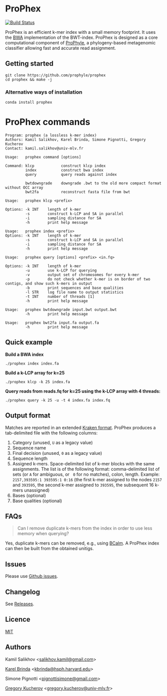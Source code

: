 # ProPhex

[![Build Status](https://travis-ci.org/prophyle/prophex.svg?branch=master)](https://travis-ci.org/prophyle/prophex)

ProPhex is an efficient k-mer index with a small memory footprint. It uses the
[BWA](http://github.com/lh3/bwa) implementation of the BWT-index. ProPhex is
designed as a core computational component of
[ProPhyle](https://prophyle.github.io), a phylogeny-based metagenomic
classifier allowing fast and accurate read assignment.


## Getting started

```
git clone https://github.com/prophyle/prophex
cd prophex && make -j
```

### Alternative ways of installation

```
conda install prophex
```

# ProPhex commands
<!---
USAGE-BEGIN
-->
```
Program: prophex (a lossless k-mer index)
Authors: Kamil Salikhov, Karel Brinda, Simone Pignotti, Gregory Kucherov
Contact: kamil.salikhov@univ-mlv.fr

Usage:   prophex command [options]

Command: klcp            construct klcp index
         index           construct bwa index
         query           query reads against index

         bwtdowngrade    downgrade .bwt to the old more compact format without OCC array
         bwt2fa          reconstruct fasta file from bwt

```

```
Usage:   prophex klcp <prefix>

Options: -k INT    length of k-mer
         -s        construct k-LCP and SA in parallel
         -i        sampling distance for SA
         -h        print help message

```

```
Usage:   prophex index <prefix>
Options: -k INT    length of k-mer
         -s        construct k-LCP and SA in parallel
         -i        sampling distance for SA
         -h        print help message

```

```
Usage:   prophex query [options] <prefix> <in.fq>

Options: -k INT    length of k-mer
         -u        use k-LCP for querying
         -v        output set of chromosomes for every k-mer
         -p        do not check whether k-mer is on border of two contigs, and show such k-mers in output
         -b        print sequences and base qualities
         -l STR    log file name to output statistics
         -t INT    number of threads [1]
         -h        print help message

```

```
Usage:   prophex bwtdowngrade input.bwt output.bwt
         -h        print help message

```

```
Usage:   prophex bwt2fa input.fa output.fa
         -h        print help message

```

<!---USAGE-END
-->

## Quick example

**Build a BWA index**

```
./prophex index index.fa
```

**Build a k-LCP array for k=25**

```
./prophex klcp -k 25 index.fa
```

**Query reads from reads.fq for k=25 using the k-LCP array with 4 threads:**

```
./prophex query -k 25 -u -t 4 index.fa index.fq
```


## Output format

Matches are reported in an extended
[Kraken format](http://ccb.jhu.edu/software/kraken/MANUAL.html#output-format).
ProPhex produces a tab-delimited file with the following columns:

1. Category (unused, `U` as a legacy value)
2. Sequence name
3. Final decision (unused, `0` as a legacy value)
4. Sequence length
5. Assigned k-mers. Space-delimited list of k-mer blocks with the same assignments. The list is of
   the following format: comma-delimited list of sets (or `A` for ambiguous, or
   `0` for no matches), colon, length. Example: `2157,393595:1 393595:1 0:16` (the first k-mer assigned to the nodes `2157` and `393595`, the second k-mer assigned to `393595`, the subsequent 16 k-mers unassigned)
6. Bases (optional)
7. Base qualities (optional)


## FAQs

> Can I remove duplicate k-mers from the index in order to use less memory when querying?

Yes, duplicate k-mers can be removed, e.g., using
[BCalm](https://github.com/GATB/bcalm). A ProPhex index can then be built from
the obtained unitigs.


## Issues

Please use [Github issues](https://github.com/prophyle/prophex/issues).


## Changelog

See [Releases](https://github.com/prophyle/prophex/releases).


## Licence

[MIT](https://github.com/prophyle/prophex/blob/master/LICENSE.txt)


## Authors

Kamil Salikhov \<salikhov.kamil@gmail.com\>

[Karel Brinda](http://brinda.cz) \<kbrinda@hsph.harvard.edu\>

Simone Pignotti \<pignottisimone@gmail.com\>

[Gregory Kucherov](http://igm.univ-mlv.fr/~koutcher/) \<gregory.kucherov@univ-mlv.fr\>


